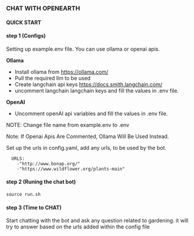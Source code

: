 ### CHAT WITH OPENEARTH


#### QUICK START


#### step 1 (Configs)


Setting  up example.env file. You can use ollama or openai apis.

**Ollama**
- Install ollama from https://ollama.com/ 
- Pull the required llm to be used
- Create langchain api keys  https://docs.smith.langchain.com/
- uncomment langchain langchain keys and fill the values in .env file.

**OpenAI**
- Uncomment openAI api variables and fill the values in .env file.

NOTE: Change file name from example.env to .env

Note: If Openai Apis Are Commented, Ollama Will Be Used Instead.

Set up the urls in config.yaml, add any urls, to be used by the bot.
    
      URLS:
	  	-"http://www.bonap.org/"
      	-"https://www.wildflower.org/plants-main"
    


#### step 2 (Runing the chat bot)
`source run.sh`

#### step 3 (Time to CHAT)
Start chatting with the bot and ask any question related to gardening. it will try to answer based on the urls added within the config file
